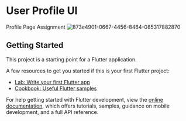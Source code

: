 # User Profile UI

Profile Page Assignment
![873e4901-0667-4456-8464-085317882870](https://user-images.githubusercontent.com/87460435/200134021-59db21fc-4d14-4bfc-bb0f-5fa36625e43c.jpg)


## Getting Started

This project is a starting point for a Flutter application.

A few resources to get you started if this is your first Flutter project:

- [Lab: Write your first Flutter app](https://docs.flutter.dev/get-started/codelab)
- [Cookbook: Useful Flutter samples](https://docs.flutter.dev/cookbook)

For help getting started with Flutter development, view the
[online documentation](https://docs.flutter.dev/), which offers tutorials,
samples, guidance on mobile development, and a full API reference.
